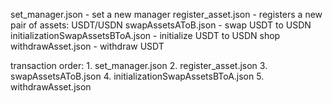 set_manager.json - set a new manager
register_asset.json - registers a new pair of assets: USDT/USDN
swapAssetsAToB.json - swap USDT to USDN
initializationSwapAssetsBToA.json - initialize USDT to USDN shop
withdrawAsset.json - withdraw USDT

transaction order:
    1. set_manager.json
    2. register_asset.json
    3. swapAssetsAToB.json
    4. initializationSwapAssetsBToA.json
    5. withdrawAsset.json